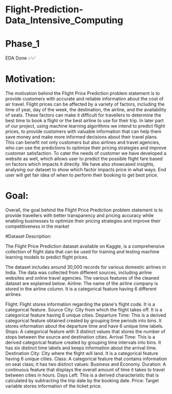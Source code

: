 # Flight-Prediction-Data_Intensive_Computing 
# Phase_1
EDA Done ✅✅


# Motivation: 
The motivation behind the Flight Price Prediction problem statement is to provide 
customers with accurate and reliable information about the cost of air travel. Flight prices 
can be affected by a variety of factors, including the time of year, day of the week, the 
destination, the airline, and the availability of seats. These factors can make it difficult for 
travellers to determine the best time to book a flight or the best airline to use for their trip. 
In later part of our project, using machine learning algorithms we intend to predict flight 
prices, to provide customers with valuable information that can help them save money and 
make more informed decisions about their travel plans. This can benefit not only customers 
but also airlines and travel agencies, who can use the predictions to optimize their pricing 
strategies and improve customer satisfaction. To cater the needs of customer we have 
developed a website as well, which allows user to predict the possible flight fare based on
factors which impacts it directly. We have also showcased insights, analysing our dataset to 
show which factor impacts price in what ways. End user will get fair idea of when to perform 
their booking to get best price.


# Goal: 
Overall, the goal behind the Flight Price Prediction problem statement is to provide 
travellers with better transparency and pricing accuracy while enabling businesses to 
optimize their pricing strategies and improve their competitiveness in the market


#Dataset Description: 

The Flight Price Prediction dataset available on Kaggle, is a comprehensive collection of 
flight data that can be used for training and testing machine learning models to predict 
flight prices.

The dataset includes around 30,000 records for various domestic airlines in India. The data 
was collected from different sources, including airline websites and online travel agencies. 
The various features of the cleaned dataset are explained below: 
Airline: The name of the airline company is stored in the airline column. It is a categorical 
feature having 6 different airlines.

Flight: Flight stores information regarding the plane's flight code. It is a categorical feature.
Source City: City from which the flight takes off. It is a categorical feature having 6 unique 
cities.
Departure Time: This is a derived categorical feature obtained created by grouping time 
periods into bins. It stores information about the departure time and have 6 unique time 
labels.
Stops: A categorical feature with 3 distinct values that stores the number of stops between 
the source and destination cities.
Arrival Time: This is a derived categorical feature created by grouping time intervals into 
bins. It has six distinct time labels and keeps information about the arrival time.
Destination City: City where the flight will land. It is a categorical feature having 6 unique 
cities.
Class: A categorical feature that contains information on seat class; it has two distinct 
values: Business and Economy.
Duration: A continuous feature that displays the overall amount of time it takes to travel 
between cities in hours.
Days Left: This is a derived characteristic that is calculated by subtracting the trip date by 
the booking date.
Price: Target variable stores information of the ticket price.
